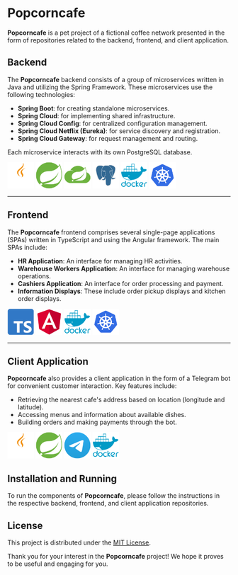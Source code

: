 # Popcorncafe

**Popcorncafe** is a pet project of a fictional coffee network presented in the form of repositories related to the backend, frontend, and client application.

## Backend

The **Popcorncafe** backend consists of a group of microservices written in Java and utilizing the Spring Framework. These microservices use the following technologies:

- **Spring Boot**: for creating standalone microservices.
- **Spring Cloud**: for implementing shared infrastructure.
- **Spring Cloud Config**: for centralized configuration management.
- **Spring Cloud Netflix (Eureka)**: for service discovery and registration.
- **Spring Cloud Gateway**: for request management and routing.

Each microservice interacts with its own PostgreSQL database.
<!--
![Java](https://github.com/popcorncafe/.github/blob/main/images/logo/java-logo.png?raw=true)
![Spting Boot](https://github.com/popcorncafe/.github/blob/main/images/logo/spring-logo.png?raw=true)
![Spring Cloud](https://github.com/popcorncafe/.github/blob/main/images/logo/spring-cloud-logo.png?raw=true)
![Postgres](https://github.com/popcorncafe/.github/blob/main/images/logo/postgres-logo.png?raw=true)
![Docker](https://github.com/popcorncafe/.github/blob/main/images/logo/docker-logo.png?raw=true)
![Kubernetes](https://github.com/popcorncafe/.github/blob/main/images/logo/kuber-logo.png?raw=true)

  -->

<div>
  <img src="https://github.com/popcorncafe/.github/blob/main/images/logo/java-logo.png?raw=true" height="60">
  <img src="https://github.com/popcorncafe/.github/blob/main/images/logo/spring-logo.png?raw=true" height="60">
  <img src="https://github.com/popcorncafe/.github/blob/main/images/logo/spring-cloud-logo.png?raw=true" height="60">
  <img src="https://github.com/popcorncafe/.github/blob/main/images/logo/postgres-logo.png?raw=true" height="60">
  <img src="https://github.com/popcorncafe/.github/blob/main/images/logo/docker-logo.png?raw=true" height="60">
  <img src="https://github.com/popcorncafe/.github/blob/main/images/logo/kuber-logo.png?raw=true" height="60">
</div>

---

## Frontend

The **Popcorncafe** frontend comprises several single-page applications (SPAs) written in TypeScript and using the Angular framework. The main SPAs include:

- **HR Application**: An interface for managing HR activities.
- **Warehouse Workers Application**: An interface for managing warehouse operations.
- **Cashiers Application**: An interface for order processing and payment.
- **Information Displays**: These include order pickup displays and kitchen order displays.
  
<!--
![TypeScrypt](https://github.com/popcorncafe/.github/blob/main/images/logo/ts-logo.png?raw=true)
![Angular](https://github.com/popcorncafe/.github/blob/main/images/logo/angular-logo.png?raw=true)
![Docker](https://github.com/popcorncafe/.github/blob/main/images/logo/docker-logo.png?raw=true)
![Kubernetes](https://github.com/popcorncafe/.github/blob/main/images/logo/kuber-logo.png?raw=true)
-->

<div>
  <img src="https://github.com/popcorncafe/.github/blob/main/images/logo/ts-logo.png?raw=true" height="60">
  <img src="https://github.com/popcorncafe/.github/blob/main/images/logo/angular-logo.png?raw=true" height="60">
  <img src="https://github.com/popcorncafe/.github/blob/main/images/logo/docker-logo.png?raw=true" width="60">
  <img src="https://github.com/popcorncafe/.github/blob/main/images/logo/kuber-logo.png?raw=true" width="60">
</div>

---

## Client Application

**Popcorncafe** also provides a client application in the form of a Telegram bot for convenient customer interaction. Key features include:

- Retrieving the nearest cafe's address based on location (longitude and latitude).
- Accessing menus and information about available dishes.
- Building orders and making payments through the bot.

<!--
![Java](https://github.com/popcorncafe/.github/blob/main/images/logo/java-logo.png?raw=true)
![Spting Boot](https://github.com/popcorncafe/.github/blob/main/images/logo/spring-logo.png?raw=true)
![Telegram](https://github.com/popcorncafe/.github/blob/main/images/logo/tg-logo.png?raw=true)
![Docker](https://github.com/popcorncafe/.github/blob/main/images/logo/docker-logo.png?raw=true)
-->

<div>
  <img src="https://github.com/popcorncafe/.github/blob/main/images/logo/java-logo.png?raw=true" height="60">
  <img src="https://github.com/popcorncafe/.github/blob/main/images/logo/spring-logo.png?raw=true" height="60">
  <img src="https://github.com/popcorncafe/.github/blob/main/images/logo/tg-logo.png?raw=true" height="60">
  <img src="https://github.com/popcorncafe/.github/blob/main/images/logo/docker-logo.png?raw=true" height="60">
</div>

## Installation and Running

To run the components of **Popcorncafe**, please follow the instructions in the respective backend, frontend, and client application repositories.

## License

This project is distributed under the [MIT License](LICENSE).

Thank you for your interest in the **Popcorncafe** project! We hope it proves to be useful and engaging for you.

<!-- 
## Contact

If you have questions or suggestions for improving the project, feel free to contact us:

- Email: [your email]
- Website: [link to your website]
-->

